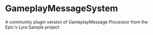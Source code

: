 # GameplayMessageSystem
A community plugin version of GameplayMessage Processor from the Epic's Lyra Sample project
